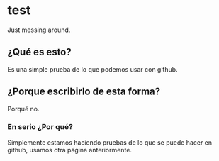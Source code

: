 # test
Just messing around.

## ¿Qué es esto?
Es una simple prueba de lo que podemos usar con github.

## ¿Porque escribirlo de esta forma?
Porqué no.

### En serio ¿Por qué?
Simplemente estamos haciendo pruebas de lo que se puede hacer en github, usamos otra página anteriormente.
